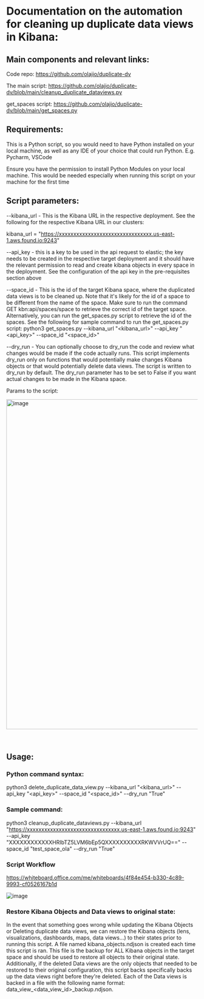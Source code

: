 # Documentation on the automation for cleaning up duplicate data views in Kibana:

## Main components and relevant links:

Code repo: https://github.com/olajio/duplicate-dv

The main script: https://github.com/olajio/duplicate-dv/blob/main/cleanup_duplicate_dataviews.py

get_spaces script: https://github.com/olajio/duplicate-dv/blob/main/get_spaces.py
    



## Requirements:

This is a Python script, so you would need to have Python installed on your local machine, as well as any IDE of your choice that could run Python. E.g. Pycharm, VSCode

Ensure you have the permission to install Python Modules on your local machine. This would be needed especially when running this script on your machine for the first time

## Script parameters:



--kibana_url - This is the Kibana URL in the respective deployment. See the following for the respective Kibana URL in our clusters:



kibana_url = "https://xxxxxxxxxxxxxxxxxxxxxxxxxxxxxxxx.us-east-1.aws.found.io:9243"

--api_key - this is a key to be used in the api request to elastic; the key needs to be created in the respective target deployment and it should have the relevant permission to read and create kibana objects in every space in the deployment. See the configuration of the api key in the pre-requisites section above



--space_id - This is the id of the target Kibana space, where the duplicated data views is to be cleaned up. Note that it's likely for the id of a space to be different from the name of the space. Make sure to run the command GET kbn:api/spaces/space to retrieve the correct id of the target space. Alternatively, you can run the get_spaces.py script to retrieve the id of the spaces. See the following for sample command to run the get_spaces.py script: python3 get_spaces.py --kibana_url "<kibana_url>" --api_key "<api_key>" --space_id "<space_id>"



--dry_run - You can optionally choose to dry_run the code and review what changes would be made if the code actually runs. This script implements dry_run only on functions that would potentially make changes Kibana objects or that would potentially delete data views. The script is written to dry_run by default. The dry_run parameter has to be set to False if you want actual changes to be made in the Kibana space.





Params to the script:

<img width="869" alt="image" src="https://github.com/user-attachments/assets/7a1257ce-b07e-4b31-8caa-69ae6f4fa4a0" />










    
## Usage:
 

### Python command syntax:

python3 delete_duplicate_data_view.py --kibana_url "<kibana_url>" --api_key "<api_key>" --space_id "<space_id>" --dry_run "True"


### Sample command:

python3 cleanup_duplicate_dataviews.py --kibana_url "https://xxxxxxxxxxxxxxxxxxxxxxxxxxxxxxxx.us-east-1.aws.found.io:9243" --api_key "XXXXXXXXXXXXHRIbTZ5LVM6bEp5QXXXXXXXXXXRKWVVrUQ==" --space_id "test_space_ola" --dry_run "True"


### Script Workflow

https://whiteboard.office.com/me/whiteboards/4f84e454-b330-4c89-9993-cf0526167b1d

![image](https://github.com/user-attachments/assets/f9142df7-c5b2-4b5f-81d0-e6913561f96b)



### Restore Kibana Objects and Data views to original state:


In the event that something goes wrong while updating the Kibana Objects or Deleting duplicate data views, we can restore the Kibana objects (lens, visualizations, dashboards, maps, data views…) to their states prior to running this script. A file named kibana_objects.ndjson is created each time this script is ran. This file is the backup for ALL Kibana objects in the target space and should be used to restore all objects to their original state. Additionally, if the deleted Data views are the only objects that needed to be restored to their original configuration, this script backs specifically backs up the data views right before they're deleted. Each of the Data views is backed in a file with the following name format: data_view_<data_view_id>_backup.ndjson.
